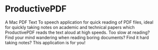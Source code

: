 ProductivePDF
=============

A Mac PDF Text To speech application for quick reading of PDF files, ideal for quickly taking notes on academic and technical papers which ProductivePDF reads the text aloud at high speeds. Too slow at reading? Find your mind wandering when reading boring documents? Find it hard taking notes? This application is for you!